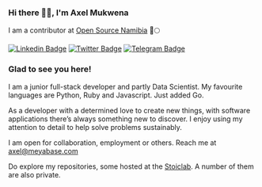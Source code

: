 ### Hi there 👋🏾, I'm Axel Mukwena

I am a contributor at [Open Source Namibia](https://github.com/opennamibia) 🚀🌕

[![Linkedin Badge](https://img.shields.io/badge/-LinkedIn-0e76a8?style=flat-square&logo=Linkedin&logoColor=white)](https://linkedin.com/in/axelmukwena)
[![Twitter Badge](https://img.shields.io/badge/-Twitter-00acee?style=flat-square&logo=Twitter&logoColor=white)](https://twitter.com/axelmukwena)
[![Telegram Badge](https://img.shields.io/badge/-Telegram-0088cc?style=flat-square&logo=Telegram&logoColor=white)](https://t.me/axelmukwena)

### Glad to see you here! &nbsp;

I am a junior full-stack developer and partly Data Scientist. My favourite languages are Python, Ruby and Javascript. Just added Go.

As a developer with a determined love to create new things, with software applications there’s always something new to discover. I enjoy using my attention to detail to help solve problems sustainably.

I am open for collaboration, employment or others. Reach me at axel@meyabase.com

Do explore my repositories, some hosted at the [Stoiclab](https://github.com/stoiclb/). A number of them are also private.


